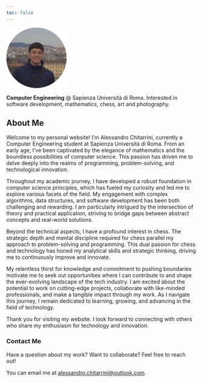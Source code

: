 ```yaml
---
toc: false
---
```


![Alessandro Chitarrini](profile.png)

**Computer Engineering** @ Sapienza Università di Roma. Interested in software development, mathematics, chess, art and photography.

## About Me

Welcome to my personal website! I’m Alessandro Chitarrini, currently a Computer Engineering student at Sapienza Università di Roma. From an early age, I’ve been captivated by the elegance of mathematics and the boundless possibilities of computer science. This passion has driven me to delve deeply into the realms of programming, problem-solving, and technological innovation.

Throughout my academic journey, I have developed a robust foundation in computer science principles, which has fueled my curiosity and led me to explore various facets of the field. My engagement with complex algorithms, data structures, and software development has been both challenging and rewarding. I am particularly intrigued by the intersection of theory and practical application, striving to bridge gaps between abstract concepts and real-world solutions.

Beyond the technical aspects, I have a profound interest in chess. The strategic depth and mental discipline required for chess parallel my approach to problem-solving and programming. This dual passion for chess and technology has honed my analytical skills and strategic thinking, driving me to continuously improve and innovate.

My relentless thirst for knowledge and commitment to pushing boundaries motivate me to seek out opportunities where I can contribute to and shape the ever-evolving landscape of the tech industry. I am excited about the potential to work on cutting-edge projects, collaborate with like-minded professionals, and make a tangible impact through my work. As I navigate this journey, I remain dedicated to learning, growing, and advancing in the field of technology.

Thank you for visiting my website. I look forward to connecting with others who share my enthusiasm for technology and innovation.

### Contact Me

Have a question about my work? Want to collaborate? Feel free to reach out!

You can email me at [alessandro.chitarrini@outlook.com](mailto:alessandro.chitarrini@outlook.com).